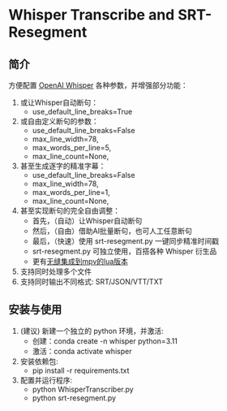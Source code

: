 # Whisper Transcribe and SRT-Resegment

## 简介

方便配置 [OpenAI Whisper](https://github.com/openai/whisper) 各种参数，并增强部分功能：

1. 或让Whisper自动断句：
   * use_default_line_breaks=True
2. 或自由定义断句的参数：
   * use_default_line_breaks=False
   * max_line_width=78,
   * max_words_per_line=5,
   * max_line_count=None,
3. 甚至生成逐字的精准字幕：
   * use_default_line_breaks=False
   * max_line_width=78,
   * max_words_per_line=1,
   * max_line_count=None,
4. 甚至实现断句的完全自由调整：
   * 首先，（自动）让Whisper自动断句
   * 然后，（自由）借助AI批量断句，也可人工任意断句
   * 最后，（快速）使用 srt-resegment.py 一键同步精准时间戳
   * srt-resegment.py 可独立使用，百搭各种 Whisper 衍生品
   * 更有[无缝集成到mpv的lua版本](https://github.com/VimWei/mpv-config)
5. 支持同时处理多个文件
6. 支持同时输出不同格式: SRT/JSON/VTT/TXT

## 安装与使用

1. (建议) 新建一个独立的 python 环境，并激活:
    * 创建：conda create -n whisper python=3.11
    * 激活：conda activate whisper
2. 安装依赖包:
    * pip install -r requirements.txt
3. 配置并运行程序:
    * python WhisperTranscriber.py
    * python srt-resegment.py

